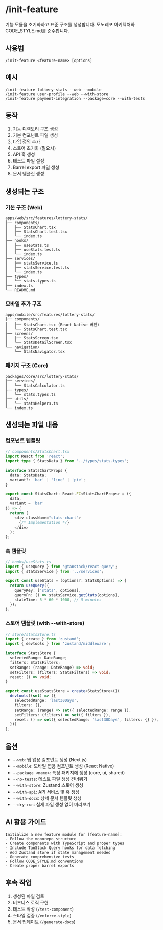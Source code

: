 # /init-feature

기능 모듈을 초기화하고 표준 구조를 생성합니다. 모노레포 아키텍처와 CODE_STYLE.md를 준수합니다.

## 사용법
```
/init-feature <feature-name> [options]
```

## 예시
```
/init-feature lottery-stats --web --mobile
/init-feature user-profile --web --with-store
/init-feature payment-integration --package=core --with-tests
```

## 동작
1. 기능 디렉토리 구조 생성
2. 기본 컴포넌트 파일 생성
3. 타입 정의 추가
4. 스토어 초기화 (필요시)
5. API 훅 생성
6. 테스트 파일 설정
7. Barrel export 파일 생성
8. 문서 템플릿 생성

## 생성되는 구조

### 기본 구조 (Web)
```
apps/web/src/features/lottery-stats/
├── components/
│   ├── StatsChart.tsx
│   ├── StatsChart.test.tsx
│   └── index.ts
├── hooks/
│   ├── useStats.ts
│   ├── useStats.test.ts
│   └── index.ts
├── services/
│   ├── statsService.ts
│   ├── statsService.test.ts
│   └── index.ts
├── types/
│   └── stats.types.ts
├── index.ts
└── README.md
```

### 모바일 추가 구조
```
apps/mobile/src/features/lottery-stats/
├── components/
│   ├── StatsChart.tsx (React Native 버전)
│   └── StatsChart.test.tsx
├── screens/
│   ├── StatsScreen.tsx
│   └── StatsDetailScreen.tsx
└── navigation/
    └── StatsNavigator.tsx
```

### 패키지 구조 (Core)
```
packages/core/src/lottery-stats/
├── services/
│   └── StatsCalculator.ts
├── types/
│   └── stats.types.ts
├── utils/
│   └── statsHelpers.ts
└── index.ts
```

## 생성되는 파일 내용

### 컴포넌트 템플릿
```typescript
// components/StatsChart.tsx
import React from 'react';
import type { StatsData } from '../types/stats.types';

interface StatsChartProps {
  data: StatsData;
  variant?: 'bar' | 'line' | 'pie';
}

export const StatsChart: React.FC<StatsChartProps> = ({ 
  data, 
  variant = 'bar' 
}) => {
  return (
    <div className="stats-chart">
      {/* Implementation */}
    </div>
  );
};
```

### 훅 템플릿
```typescript
// hooks/useStats.ts
import { useQuery } from '@tanstack/react-query';
import { statsService } from '../services';

export const useStats = (options?: StatsOptions) => {
  return useQuery({
    queryKey: ['stats', options],
    queryFn: () => statsService.getStats(options),
    staleTime: 5 * 60 * 1000, // 5 minutes
  });
};
```

### 스토어 템플릿 (with --with-store)
```typescript
// store/statsStore.ts
import { create } from 'zustand';
import { devtools } from 'zustand/middleware';

interface StatsStore {
  selectedRange: DateRange;
  filters: StatsFilters;
  setRange: (range: DateRange) => void;
  setFilters: (filters: StatsFilters) => void;
  reset: () => void;
}

export const useStatsStore = create<StatsStore>()(
  devtools((set) => ({
    selectedRange: 'last30Days',
    filters: {},
    setRange: (range) => set({ selectedRange: range }),
    setFilters: (filters) => set({ filters }),
    reset: () => set({ selectedRange: 'last30Days', filters: {} }),
  }))
);
```

## 옵션
- `--web`: 웹 앱용 컴포넌트 생성 (Next.js)
- `--mobile`: 모바일 앱용 컴포넌트 생성 (React Native)
- `--package <name>`: 특정 패키지에 생성 (core, ui, shared)
- `--no-tests`: 테스트 파일 생성 건너뛰기
- `--with-store`: Zustand 스토어 생성
- `--with-api`: API 서비스 및 훅 생성
- `--with-docs`: 상세 문서 템플릿 생성
- `--dry-run`: 실제 파일 생성 없이 미리보기

## AI 활용 가이드
```
Initialize a new feature module for [feature-name]:
- Follow the monorepo structure
- Create components with TypeScript and proper types
- Include TanStack Query hooks for data fetching
- Add Zustand store if state management needed
- Generate comprehensive tests
- Follow CODE_STYLE.md conventions
- Create proper barrel exports
```

## 후속 작업
1. 생성된 파일 검토
2. 비즈니스 로직 구현
3. 테스트 작성 (`/test-component`)
4. 스타일 검증 (`/enforce-style`)
5. 문서 업데이트 (`/generate-docs`)